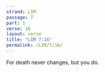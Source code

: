 ```yaml
---
strand: LIM
passage: 7
part: 1
verse: 16
layout: verse
title: "LIM 7:16"
permalink: /LIM/7/16/
---
```

For death never changes, but you do.
